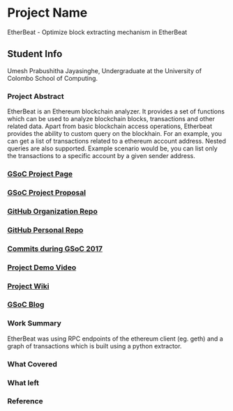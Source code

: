 # Project Name
EtherBeat - Optimize block extracting mechanism in EtherBeat

## Student Info
Umesh Prabushitha Jayasinghe, Undergraduate at the University of Colombo School of Computing.

### Project Abstract
EtherBeat is an Ethereum blockchain analyzer. It provides a set of functions which can be used to analyze blockchain blocks, transactions and other related data. Apart from basic blockchain access operations, Etherbeat provides the ability to custom query on the blockhain. For an example, you can get a list of transactions related to a ethereum account address. Nested queries are also supported. Example scenario would be, you can list only the transactions to a specific account by a given sender address. 


### [GSoC Project Page](http://LinikToYourGSoCProjectPage)

### [GSoC Project Proposal](http://LinikToYourGSoCProjectProposal)

### [GitHub Organization Repo](http://github.com/repo)

### [GitHub Personal Repo](http://github.com/repo)

### [Commits during GSoC 2017](http://github.com/commits)

### [Project Demo Video](http://LinkToDemoVideo)

### [Project Wiki](http://github.com)

### [GSoC Blog](http://GSoCBlog)

### Work Summary
EtherBeat was using RPC endpoints of the ethereum client (eg. geth) and a graph of transactions which is built using a python extractor.
### What Covered

### What left

### Reference
